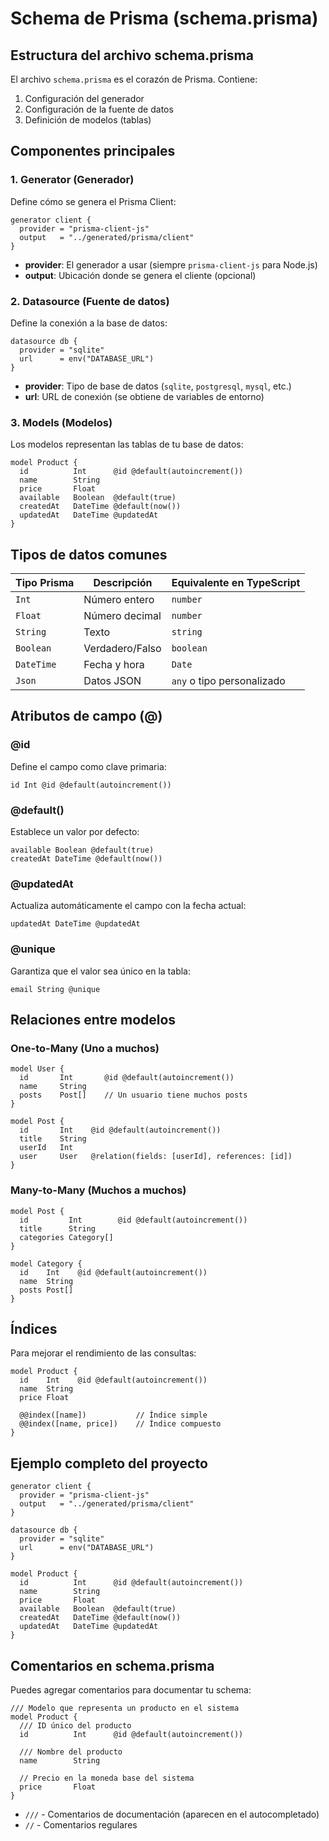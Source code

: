 # Schema de Prisma (schema.prisma)

## Estructura del archivo schema.prisma

El archivo `schema.prisma` es el corazón de Prisma. Contiene:
1. Configuración del generador
2. Configuración de la fuente de datos
3. Definición de modelos (tablas)

## Componentes principales

### 1. Generator (Generador)

Define cómo se genera el Prisma Client:

```prisma
generator client {
  provider = "prisma-client-js"
  output   = "../generated/prisma/client"
}
```

- **provider**: El generador a usar (siempre `prisma-client-js` para Node.js)
- **output**: Ubicación donde se genera el cliente (opcional)

### 2. Datasource (Fuente de datos)

Define la conexión a la base de datos:

```prisma
datasource db {
  provider = "sqlite"
  url      = env("DATABASE_URL")
}
```

- **provider**: Tipo de base de datos (`sqlite`, `postgresql`, `mysql`, etc.)
- **url**: URL de conexión (se obtiene de variables de entorno)

### 3. Models (Modelos)

Los modelos representan las tablas de tu base de datos:

```prisma
model Product {
  id          Int      @id @default(autoincrement())
  name        String
  price       Float
  available   Boolean  @default(true)
  createdAt   DateTime @default(now())
  updatedAt   DateTime @updatedAt
}
```

## Tipos de datos comunes

| Tipo Prisma | Descripción | Equivalente en TypeScript |
|-------------|-------------|---------------------------|
| `Int` | Número entero | `number` |
| `Float` | Número decimal | `number` |
| `String` | Texto | `string` |
| `Boolean` | Verdadero/Falso | `boolean` |
| `DateTime` | Fecha y hora | `Date` |
| `Json` | Datos JSON | `any` o tipo personalizado |

## Atributos de campo (@)

### @id
Define el campo como clave primaria:
```prisma
id Int @id @default(autoincrement())
```

### @default()
Establece un valor por defecto:
```prisma
available Boolean @default(true)
createdAt DateTime @default(now())
```

### @updatedAt
Actualiza automáticamente el campo con la fecha actual:
```prisma
updatedAt DateTime @updatedAt
```

### @unique
Garantiza que el valor sea único en la tabla:
```prisma
email String @unique
```

## Relaciones entre modelos

### One-to-Many (Uno a muchos)

```prisma
model User {
  id       Int       @id @default(autoincrement())
  name     String
  posts    Post[]    // Un usuario tiene muchos posts
}

model Post {
  id       Int    @id @default(autoincrement())
  title    String
  userId   Int
  user     User   @relation(fields: [userId], references: [id])
}
```

### Many-to-Many (Muchos a muchos)

```prisma
model Post {
  id         Int        @id @default(autoincrement())
  title      String
  categories Category[]
}

model Category {
  id    Int    @id @default(autoincrement())
  name  String
  posts Post[]
}
```

## Índices

Para mejorar el rendimiento de las consultas:

```prisma
model Product {
  id    Int    @id @default(autoincrement())
  name  String
  price Float

  @@index([name])           // Índice simple
  @@index([name, price])    // Índice compuesto
}
```

## Ejemplo completo del proyecto

```prisma
generator client {
  provider = "prisma-client-js"
  output   = "../generated/prisma/client"
}

datasource db {
  provider = "sqlite"
  url      = env("DATABASE_URL")
}

model Product {
  id          Int      @id @default(autoincrement())
  name        String
  price       Float
  available   Boolean  @default(true)
  createdAt   DateTime @default(now())
  updatedAt   DateTime @updatedAt
}
```

## Comentarios en schema.prisma

Puedes agregar comentarios para documentar tu schema:

```prisma
/// Modelo que representa un producto en el sistema
model Product {
  /// ID único del producto
  id          Int      @id @default(autoincrement())

  /// Nombre del producto
  name        String

  // Precio en la moneda base del sistema
  price       Float
}
```

- `///` - Comentarios de documentación (aparecen en el autocompletado)
- `//` - Comentarios regulares

